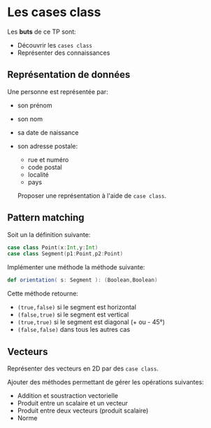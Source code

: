# Les cases class 

Les **buts** de ce TP sont:
  - Découvrir les `cases class`
  - Représenter des connaissances
  
## Représentation de données

Une personne est représentée par:

- son prénom
- son nom
- sa date de naissance
- son adresse postale:
  - rue et numéro
  - code postal
  - localité
  - pays
  
  Proposer une représentation à l'aide de `case class`.
  
## Pattern matching
  
Soit un la définition suivante:

```scala
case class Point(x:Int,y:Int)
case class Segment(p1:Point,p2:Point)
```
  
Implémenter une méthode la méthode suivante:

```scala
def orientation( s: Segment ): (Boolean,Boolean)
```

Cette méthode retourne:
- `(true,false)` si le segment est horizontal
- `(false,true)` si le segment est vertical
- `(true,true)` si le segment est diagonal (+ ou - 45°)
- `(false,false)` dans tous les autres cas

## Vecteurs 

Représenter des vecteurs en 2D par des `case class`.

Ajouter des méthodes permettant de gérer les opérations suivantes:

- Addition et soustraction vectorielle
- Produit entre un scalaire et un vecteur
- Produit entre deux vecteurs (produit scalaire)
- Norme
